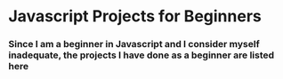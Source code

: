 # Javascript Projects for Beginners
### Since I am a beginner in Javascript and I consider myself inadequate, the projects I have done as a beginner are listed here
